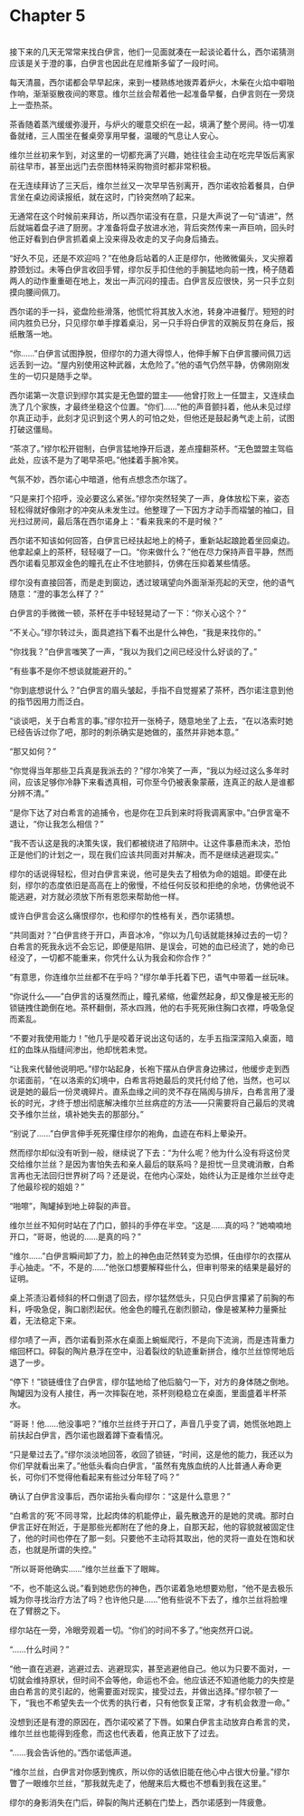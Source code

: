 # Chapter 5

<br>
接下来的几天无常常来找白伊言，他们一见面就凑在一起谈论着什么，西尔诺猜测应该是关于澄的事，白伊言也因此在尼维斯多留了一段时间。

每天清晨，西尔诺都会早早起床，来到一楼熟练地拨弄着炉火，木柴在火焰中噼啪作响，渐渐驱散夜间的寒意。维尔兰丝会帮着他一起准备早餐，白伊言则在一旁烧上一壶热茶。

茶香随着蒸汽缓缓弥漫开，与炉火的暖意交织在一起，填满了整个房间。待一切准备就绪，三人围坐在餐桌旁享用早餐，温暖的气息让人安心。

维尔兰丝初来乍到，对这里的一切都充满了兴趣，她往往会主动在吃完早饭后离家前往早市，甚至出远门去奈图林特采购物资时都非常积极。

在无连续拜访了三天后，维尔兰丝又一次早早告别离开，西尔诺收拾着餐具，白伊言坐在桌边阅读报纸，就在这时，门铃突然响了起来。

无通常在这个时候前来拜访，所以西尔诺没有在意，只是大声说了一句“请进”，然后就端着盘子进了厨房。才准备将盘子放进水池，背后突然传来一声巨响，回头时他正好看到白伊言抓着桌上没来得及收走的叉子向身后捅去。

“好久不见，还是不欢迎吗？”在他身后站着的人正是缪尔，他微微偏头，叉尖擦着脖颈划过。未等白伊言收回手臂，缪尔反手扣住他的手腕猛地向前一拽，椅子随着两人的动作重重砸在地上，发出一声沉闷的撞击。白伊言反应很快，另一只手立刻摸向腰间佩刀。

西尔诺的手一抖，瓷盘险些滑落，他慌忙将其放入水池，转身冲进餐厅。短短的时间内胜负已分，只见缪尔单手撑着桌沿，另一只手将白伊言的双腕反剪在身后，报纸散落一地。

“你……”白伊言试图挣脱，但缪尔的力道大得惊人，他伸手解下白伊言腰间佩刀远远丢到一边。“屋内别使用这种武器，太危险了。”他的语气仍然平静，仿佛刚刚发生的一切只是随手之举。

西尔诺第一次意识到缪尔其实是无色盟的盟主——他曾打败上一任盟主，又连续血洗了几个家族，才最终坐稳这个位置。“你们……”他的声音颤抖着，他从未见过缪尔真正动手，此刻才见识到这个男人的可怕之处，但他还是鼓起勇气走上前，试图打破这僵局。

“茶凉了。”缪尔松开钳制，白伊言猛地挣开后退，差点撞翻茶杯。“无色盟盟主驾临此处，应该不是为了喝早茶吧。”他揉着手腕冷笑。

气氛不妙，西尔诺心中暗道，他有点想念杰尔瑞了。

“只是来打个招呼，没必要这么紧张。”缪尔突然轻笑了一声，身体放松下来，姿态轻松得就好像刚才的冲突从未发生过。他整理了一下因方才动手而褶皱的袖口，目光扫过房间，最后落在西尔诺身上：“看来我来的不是时候？”

西尔诺不知该如何回答，白伊言已经扶起地上的椅子，重新站起踉跄着坐回桌边。他拿起桌上的茶杯，轻轻啜了一口。“你来做什么？”他在尽力保持声音平静，然而西尔诺看见那双金色的瞳孔在止不住地颤抖，仿佛在压抑着某些情感。

缪尔没有直接回答，而是走到窗边，透过玻璃望向外面渐渐亮起的天空，他的语气随意：“澄的事怎么样了？”

白伊言的手微微一顿，茶杯在手中轻轻晃动了一下：“你关心这个？”

“不关心。”缪尔转过头，面具遮挡下看不出是什么神色，“我是来找你的。”

“你找我？”白伊言嗤笑了一声，“我以为我们之间已经没什么好谈的了。”

“有些事不是你不想谈就能避开的。”

“你到底想说什么？”白伊言的眉头皱起，手指不自觉握紧了茶杯，西尔诺注意到他的指节因用力而泛白。

“谈谈吧，关于白希言的事。”缪尔拉开一张椅子，随意地坐了上去，“在以洛索时她已经告诉过你了吧，那时的刺杀确实是她做的，虽然并非她本意。”

“那又如何？”

“你觉得当年那些卫兵真是我派去的？”缪尔冷笑了一声，“我以为经过这么多年时间，应该足够你冷静下来看透真相，可你至今仍被表象蒙蔽，连真正的敌人是谁都分辨不清。”

“是你下达了对白希言的追捕令，也是你在卫兵到来时将我调离家中。”白伊言毫不退让，“你让我怎么相信？”

“我不否认这是我的决策失误，我们都被绕进了陷阱中。让这件事悬而未决，恐怕正是他们的计划之一，现在我们应该共同面对并解决，而不是继续逃避现实。”

缪尔的话说得轻松，但对白伊言来说，他可是失去了相依为命的姐姐。即便在此刻，缪尔的态度依旧是高高在上的傲慢，不给任何反驳和拒绝的余地，仿佛他说不能逃避，对方就必须放下所有恩怨来帮助他一样。

或许白伊言会这么痛恨缪尔，也和缪尔的性格有关，西尔诺猜想。

“共同面对？”白伊言终于开口，声音冰冷，“你以为几句话就能抹掉过去的一切？白希言的死我永远不会忘记，即便是陷阱、是误会，可她的血已经流了，她的命已经没了，一切都不能重来，你凭什么认为我会和你合作？”

“有意思，你连维尔兰丝都不在乎吗？”缪尔单手托着下巴，语气中带着一丝玩味。

“你说什么——”白伊言的话戛然而止，瞳孔紧缩，他霍然起身，却又像是被无形的锁链拽住跪倒在地。茶杯翻倒，茶水四溅，他的右手死死揪住胸口衣襟，呼吸急促而紊乱。

“不要对我使用能力！”他几乎是咬着牙说出这句话的，左手五指深深陷入桌面，暗红的血珠从指缝间渗出，他却恍若未觉。

“让我来代替他说明吧。”缪尔站起身，长袍下摆从白伊言身边拂过，他缓步走到西尔诺面前，“在以洛索的幻境中，白希言将她最后的灵托付给了他，当然，也可以说是她的最后一份灵魂碎片。直系血缘之间的灵不存在隔阂与排斥，白希言用了漫长的时光，才终于想出彻底解决维尔兰丝病症的方法——只需要将自己最后的灵魂交予维尔兰丝，填补她失去的那部分。”

“别说了……”白伊言伸手死死攥住缪尔的袍角，血迹在布料上晕染开。

然而缪尔却似没有听到一般，继续说了下去：“为什么呢？他为什么没有将这份灵交给维尔兰丝？是因为害怕失去和亲人最后的联系吗？是担忧一旦灵魂消散，白希言再也无法回归世界树了吗？还是说，在他内心深处，始终认为正是维尔兰丝夺走了他最珍视的姐姐？”

“啪嚓”，陶罐掉到地上碎裂的声音。

维尔兰丝不知何时站在了门口，颤抖的手停在半空。“这是……真的吗？”她喃喃地开口，“哥哥，他说的……是真的吗？”

“维尔……”白伊言瞬间卸了力，脸上的神色由茫然转变为恐惧，任由缪尔的衣摆从手心抽走。“不，不是的……”他张口想要解释些什么，但审判带来的结果是最好的证明。

桌上茶渍沿着倾斜的杯口倒退了回去，缪尔猛然低头，只见白伊言攥紧了前胸的布料，呼吸急促，胸口剧烈起伏。他金色的瞳孔在剧烈颤动，像是被某种力量撕扯着，无法稳定下来。

缪尔啧了一声，西尔诺看到茶水在桌面上蜿蜒爬行，不是向下流淌，而是违背重力缩回杯口。碎裂的陶片悬浮在空中，沿着裂纹的轨迹重新拼合，维尔兰丝惊愕地后退了一步。

“停下！”锁链缠住了白伊言，缪尔猛地给了他后脑勺一下，对方的身体随之倒地。陶罐因为没有人接住，再一次摔裂在地，茶杯则稳稳立在桌面，里面盛着半杯茶水。

“哥哥！他……他没事吧？”维尔兰丝终于开口了，声音几乎变了调，她慌张地跑上前扶起白伊言，西尔诺也跟着蹲下查看情况。

“只是晕过去了。”缪尔淡淡地回答，收回了锁链，“时间，这是他的能力，我还以为你们早就看出来了。”他低头看向白伊言，“虽然有鬼族血统的人比普通人寿命更长，可你们不觉得他看起来有些过分年轻了吗？”

确认了白伊言没事后，西尔诺抬头看向缪尔：“这是什么意思？”

“白希言的‘死’不同寻常，比起肉体的机能停止，最先散逸开的是她的灵魂。那时白伊言正好在附近，于是那些光都附在了他的身上，自那天起，他的容貌就被固定住了，他的时间也停在了那一刻。只要他不主动将其取出，他的灵将一直处在饱和状态，也就是所谓的失控。”

“所以哥哥他确实……”维尔兰丝垂下了眼眸。

“不，也不能这么说。”看到她悲伤的神色，西尔诺着急地想要劝慰，“他不是去极乐城为你寻找治疗方法了吗？也许他只是……”他有些说不下去了，维尔兰丝将脸埋在了臂膀之下。

缪尔站在一旁，冷眼旁观着一切。“你们的时间不多了。”他突然开口说。

“……什么时间？”

“他一直在逃避，逃避过去、逃避现实，甚至逃避他自己。他以为只要不面对，一切就会维持原状，但时间不会等他，命运也不会。他应该还不知道他能力的失控是由白希言的灵引起的，他需要面对现实，接受过去，并做出选择。”缪尔顿了一下，“我也不希望失去一个优秀的执行者，只有他恢复正常，才有机会救澄一命。”

没想到还是有澄的原因在，西尔诺咬紧了下唇。如果白伊言主动放弃白希言的灵，维尔兰丝也能得到痊愈，而这也代表着，他真正放下了过去。

“……我会告诉他的。”西尔诺低声道。

“维尔兰丝，白伊言对你感到愧疚，所以你的话依旧能在他心中占很大份量。”缪尔瞥了一眼维尔兰丝，“那我就先走了，他醒来后大概也不想看到我在这里。”

缪尔的身影消失在门后，碎裂的陶片还躺在门垫上，西尔诺感到一阵疲惫。
